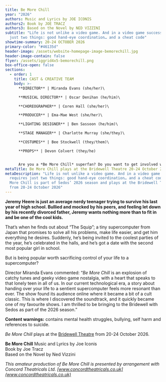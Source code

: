```yaml
---
title: Be More Chill
year: "2026"
authors: Music and Lyrics by JOE ICONIS
authors2: Book by JOE TRACZ
authors3: Based on the Novel by NED VIZZINI
subtitle: "Life is not unlike a video game. And in a video game success requires
  just two things: good hand-eye coordination… and a cheat code"
showtime-summary: 20-24 OCTOBER 2026
primary-color: "#46135d"
header-image: /assets/website-homepage-image-bemorechill.jpg
header-image-contain: false
flyer: /assets/iggrid4x5-bemorechill.png
box-office-open: false
sections:
  - order: 1
    title: CAST & CREATIVE TEAM
    body: >-
      **DIRECTOR** | Miranda Evans (she/her)\

      **MUSICAL DIRECTOR** | Oscar Denihan (he/him)\

      **CHOREOGRAPHER** | Coren Hall (she/her)\

      **PRODUCER** | Ema-Mae West (she/her)\

      **LIGHTING DESIGNER** | Ben Sassoon (he/him)\

      **STAGE MANAGER** | Charlotte Murray (she/they)\

      **COSTUMES** | Bee Stockwell (they/them)\

      **PROPS** | Devon Colvert (they/he)


      Are you a *Be More Chill* superfan? Do you want to get involved with the production? If so, we’d love to hear from you - email [production@sedos.co.uk](mailto:production@sedos.co.uk)
metaTitle: Be More Chill plays at the Bridewell Theatre 20-24 October 2026
metaDescription: "Life is not unlike a video game. And in a video game success
  requires just two things: good hand-eye coordination… and a cheat code. Be
  More Chill is part of Sedos’ 2026 season and plays at the Bridewell Theatre
  from 20-24 October 2026"
---
```

**Jeremy Heere is just an average nerdy teenager trying to survive his last year of high school. Bullied and mocked by his peers, and feeling let down by his recently divorced father, Jeremy wants nothing more than to fit in and be one of the cool kids.** 

That’s when he finds out about “The Squip”; a tiny supercomputer from Japan that promises to solve all his problems, make life easier, and get him everything he desires. Suddenly, he’s being invited to the coolest parties of the year, he’s celebrated in the halls, and he’s got a date with the second most popular girl in school. 

But is being popular worth sacrificing control of your life to a supercomputer? 

Director Miranda Evans commented: “*Be More Chill* is an explosion of catchy tunes and geeky video game nostalgia, with a heart that speaks to that lonely teen in all of us. In our current technological era, a story about handing over your life to a sentient supercomputer feels more resonant than ever. The show found its audience online where it became a bit of a cult classic. This is where I discovered the soundtrack, and it quickly became one of my favourite shows. I am thrilled to be bringing to the Bridewell with Sedos as part of the 2026 season.”


**Content warnings:** contains mental health struggles, bullying, self harm and references to suicide.

*Be More Chill* plays at the [Bridewell Theatre](<>) from 20-24 October 2026.

**Be More Chill**
Music and Lyrics by Joe Iconis\
Book by Joe Tracz\
Based on the Novel by Ned Vizzini

*[](<>)This amateur production of Be More Chill is presented by arrangement with Concord Theatricals Ltd. [www.concordtheatricals.co.uk](www.concordtheatricals.co.uk)*
